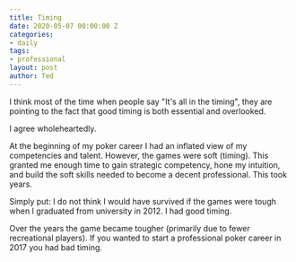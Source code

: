 ```yaml
---
title: Timing
date: 2020-05-07 00:00:00 Z
categories:
- daily
tags:
- professional
layout: post
author: Ted
---
```


I think most of the time when people say "It's all in the timing", they are pointing to the fact that good timing is both essential and overlooked.

I agree wholeheartedly.

At the beginning of my poker career I had an inflated view of my competencies and talent. However, the games were soft (timing). This granted me enough time to gain strategic competency, hone my intuition, and build the soft skills needed to become a decent professional. This took years.

Simply put: I do not think I would have survived if the games were tough when I graduated from university in 2012. I had good timing.

Over the years the game became tougher (primarily due to fewer recreational players). If you wanted to start a professional poker career in 2017 you had bad timing. 
